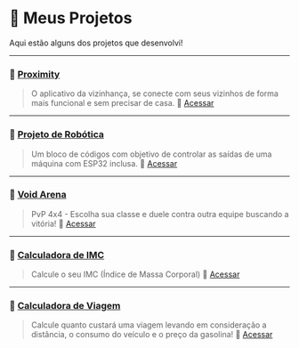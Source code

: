 # 💼 Meus Projetos
Aqui estão alguns dos projetos que desenvolvi!

---

### 🔹 [Proximity](https://williamfurquim.github.io/Proximity/)
> O aplicativo da vizinhança, se conecte com seus vizinhos de forma mais funcional e sem precisar de casa.
🔗 [Acessar](https://williamfurquim.github.io/Proximity/)

---

### 🔹 [Projeto de Robótica](https://github.com/williamfurquim/Projeto-robotica)
> Um bloco de códigos com objetivo de controlar as saídas de uma máquina com ESP32 inclusa.
🔗 [Acessar](https://github.com/williamfurquim/Projeto-robotica)

---

### 🔹 [Void Arena](https://williamfurquim.github.io/jogoWA/)
> PvP 4x4 - Escolha sua classe e duele contra outra equipe buscando a vitória!
🔗 [Acessar](https://williamfurquim.github.io/jogoWA/)

---

### 🔹 [Calculadora de IMC](https://williamfurquim.github.io/CalculadoraIMC/)
> Calcule o seu IMC (Índice de Massa Corporal) 
🔗 [Acessar](https://williamfurquim.github.io/CalculadoraIMC/)

---

### 🔹 [Calculadora de Viagem](https://williamfurquim.github.io/CalculadoraViagem/)
> Calcule quanto custará uma viagem levando em consideração a distância, o consumo do veículo e o preço da gasolina! 
🔗 [Acessar](https://williamfurquim.github.io/CalculadoraViagem/)

